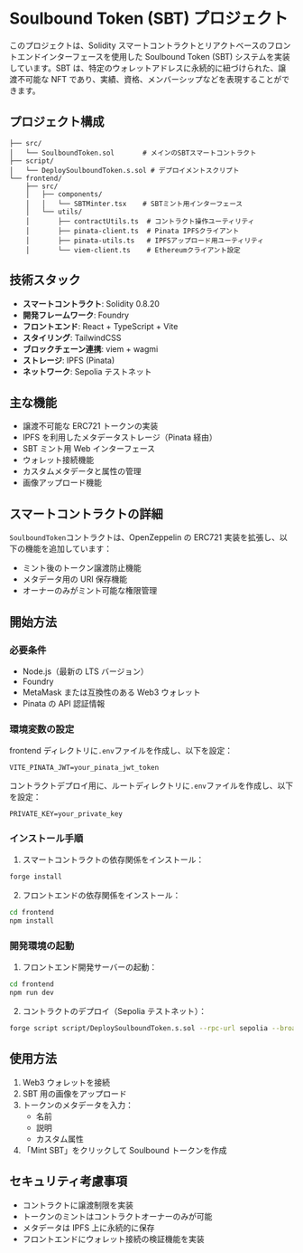 # Soulbound Token (SBT) プロジェクト

このプロジェクトは、Solidity スマートコントラクトとリアクトベースのフロントエンドインターフェースを使用した Soulbound Token (SBT) システムを実装しています。SBT は、特定のウォレットアドレスに永続的に紐づけられた、譲渡不可能な NFT であり、実績、資格、メンバーシップなどを表現することができます。

## プロジェクト構成

```
├── src/
│   └── SoulboundToken.sol       # メインのSBTスマートコントラクト
├── script/
│   └── DeploySoulboundToken.s.sol # デプロイメントスクリプト
└── frontend/
    ├── src/
    │   ├── components/
    │   │   └── SBTMinter.tsx    # SBTミント用インターフェース
    │   └── utils/
    │       ├── contractUtils.ts  # コントラクト操作ユーティリティ
    │       ├── pinata-client.ts  # Pinata IPFSクライアント
    │       ├── pinata-utils.ts   # IPFSアップロード用ユーティリティ
    │       └── viem-client.ts    # Ethereumクライアント設定
```

## 技術スタック

- **スマートコントラクト**: Solidity 0.8.20
- **開発フレームワーク**: Foundry
- **フロントエンド**: React + TypeScript + Vite
- **スタイリング**: TailwindCSS
- **ブロックチェーン連携**: viem + wagmi
- **ストレージ**: IPFS (Pinata)
- **ネットワーク**: Sepolia テストネット

## 主な機能

- 譲渡不可能な ERC721 トークンの実装
- IPFS を利用したメタデータストレージ（Pinata 経由）
- SBT ミント用 Web インターフェース
- ウォレット接続機能
- カスタムメタデータと属性の管理
- 画像アップロード機能

## スマートコントラクトの詳細

`SoulboundToken`コントラクトは、OpenZeppelin の ERC721 実装を拡張し、以下の機能を追加しています：

- ミント後のトークン譲渡防止機能
- メタデータ用の URI 保存機能
- オーナーのみがミント可能な権限管理

## 開始方法

### 必要条件

- Node.js（最新の LTS バージョン）
- Foundry
- MetaMask または互換性のある Web3 ウォレット
- Pinata の API 認証情報

### 環境変数の設定

frontend ディレクトリに`.env`ファイルを作成し、以下を設定：

```
VITE_PINATA_JWT=your_pinata_jwt_token
```

コントラクトデプロイ用に、ルートディレクトリに`.env`ファイルを作成し、以下を設定：

```
PRIVATE_KEY=your_private_key
```

### インストール手順

1. スマートコントラクトの依存関係をインストール：

```bash
forge install
```

2. フロントエンドの依存関係をインストール：

```bash
cd frontend
npm install
```

### 開発環境の起動

1. フロントエンド開発サーバーの起動：

```bash
cd frontend
npm run dev
```

2. コントラクトのデプロイ（Sepolia テストネット）：

```bash
forge script script/DeploySoulboundToken.s.sol --rpc-url sepolia --broadcast
```

## 使用方法

1. Web3 ウォレットを接続
2. SBT 用の画像をアップロード
3. トークンのメタデータを入力：
   - 名前
   - 説明
   - カスタム属性
4. 「Mint SBT」をクリックして Soulbound トークンを作成

## セキュリティ考慮事項

- コントラクトに譲渡制限を実装
- トークンのミントはコントラクトオーナーのみが可能
- メタデータは IPFS 上に永続的に保存
- フロントエンドにウォレット接続の検証機能を実装
